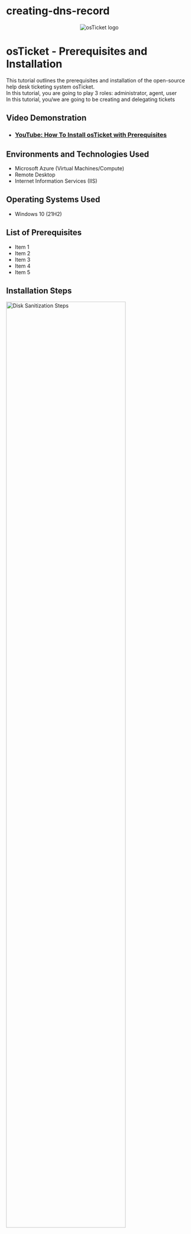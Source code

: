 # creating-dns-record

<p align="center">
<img src="https://i.imgur.com/Clzj7Xs.png" alt="osTicket logo"/>
</p>

<h1>osTicket - Prerequisites and Installation</h1>
This tutorial outlines the prerequisites and installation of the open-source help desk ticketing system osTicket.<br />
In this tutorial, you are going to play 3 roles:  administrator, agent, user <br>
In this tutorial, you/we are going to be creating and delegating tickets <br>

<h2>Video Demonstration</h2>

- ### [YouTube: How To Install osTicket with Prerequisites](https://www.youtube.com)

<h2>Environments and Technologies Used</h2>

- Microsoft Azure (Virtual Machines/Compute)
- Remote Desktop
- Internet Information Services (IIS)

<h2>Operating Systems Used </h2>

- Windows 10</b> (21H2)

<h2>List of Prerequisites</h2>

- Item 1
- Item 2
- Item 3
- Item 4
- Item 5

<h2>Installation Steps</h2>

<p>
<img src="https://i.imgur.com/DJmEXEB.png" height="80%" width="80%" alt="Disk Sanitization Steps"/>
</p>
<p>
<strong> A-Record Exercise </strong><br>
  <em>Basically, log into Client-1 <br>
    ping "mainframe" <br>
    nslookup "mainframe" <br>
    (Both are going to fail because there is no DNS record) <br>
    So, log into DC-1 with your domain admin account (mydomain.com\jane_admin) and create a DNS A-record for "mainframe" <br>
    Have the DNS A-record point to DC-1’s Private IP address <br>
    Log back into Client-1 and ping "mainframe" again. It should work this time. <br></em>
<strong>Simplified Version:</strong><br>
<strong>Log into DC-1 </strong><br>
<strong>Create a DNS A-record for "mainframe"</strong><br>
&nbsp;&nbsp;&nbsp;&nbsp;   - Server Manager > <br>
&nbsp;&nbsp;&nbsp;&nbsp;   - Tools (near top, to the right of the flag > <br>
&nbsp;&nbsp;&nbsp;&nbsp;   - DNS > <br>
&nbsp;&nbsp;&nbsp;&nbsp;   - <em>Insert screenshot here </em><br>
&nbsp;&nbsp;&nbsp;&nbsp;   - Click "DC-1" in the sidebar > <br>
&nbsp;&nbsp;&nbsp;&nbsp;   - Click "Forward Looking Zone" in the sidebar > <br>
&nbsp;&nbsp;&nbsp;&nbsp;   - Click "mydomain.com" in the sidebar > <br>
&nbsp;&nbsp;&nbsp;&nbsp;   - Right click the white space > <br>
&nbsp;&nbsp;&nbsp;&nbsp;   - Click New Host (A) > <br>
&nbsp;&nbsp;&nbsp;&nbsp;   - Type mainframe > <br>
&nbsp;&nbsp;&nbsp;&nbsp;   - Type whatever IP address (public or private?) you want (prof used dc-1's as an example) ><br> 
&nbsp;&nbsp;&nbsp;&nbsp;   - Click Add Host (don't have to click any of the checkboxes above) > <br>
&nbsp;&nbsp;&nbsp;&nbsp;   - Click Done <br>
<strong> Log into Client-1 </strong><br>
<strong> Type "cmd" in search bar > then ping "mainframe" (without quotation marks) </strong><br>


<strong> Local DNS Cache Exercise </strong><br>
<em> What is going on here? <br>
Basically, if you change the mainframe's record address, when you ping it, it will still show the old record address until you flush the DNS cache. <br>
<strong>To see for yourself: </strong>
</em> <br>
&nbsp;&nbsp; - Log in to DC-1 and change mainframe’s record address to 8.8.8.8 <br>
&nbsp;&nbsp; - Go back to Client-1 and ping “mainframe” again. Observe that it still pings the old address <br>
&nbsp;&nbsp; - Observe the local dns cache (ipconfig /displaydns) <br>
<strong>How to flush the DNS cache </strong><br>
&nbsp;&nbsp; - Flush the DNS cache **(ipconfig /flushdns)**. <br>
&nbsp;&nbsp; - Ping “mainframe” again. The new record address should show up <br>

<strong> CNAME Record Exercise </strong><br>
<em> What is going on here? <br>

</em>
Go back to DC-1 and create a CNAME record that points the host “search” to “www.google.com” <br>
<strong>To create a CNAME record</strong><br>
&nbsp;&nbsp; - DNS manager ><br>
&nbsp;&nbsp; - Right click + select New Alias (literally says CNAME) ><br>
&nbsp;&nbsp;&nbsp;&nbsp;   - <em>Insert screenshot here </em><br>
&nbsp;&nbsp; - Literally type search in first box and www.google.com in second box (literally sooooooo easy 😩) ><br>
&nbsp;&nbsp; - Do I need to check box? Nope > <br>
&nbsp;&nbsp; - Click ok <br>
&nbsp;&nbsp;&nbsp;&nbsp;   - <em>Insert screenshot here </em><br>
<strong> Switch to Client-1 </strong><br>
&nbsp;&nbsp; - Ping “search” <br>
&nbsp;&nbsp; - Nslookup “search” <br>
<strong>If you did everything correctly you should see</strong><br>
&nbsp;&nbsp;&nbsp;&nbsp;   - <em>Insert screenshot here </em>
<br>
<strong>NOTE:</strong> if above steps don't work, try flushing the cache first (ipconfig /flushdns) and then ping again. <br>
<br>
<strong> Finish </strong>
</p>
<br />
<p>

</p>
<p>

</p>


<p>
<img src="https://i.imgur.com/DJmEXEB.png" height="80%" width="80%" alt="Disk Sanitization Steps"/>
</p>
<p>
Lorem ipsum dolor sit amet, consectetur adipiscing elit, sed do eiusmod tempor incididunt ut labore et dolore magna aliqua. Ut enim ad minim veniam, quis nostrud exercitation ullamco laboris nisi ut aliquip ex ea commodo consequat. Duis aute irure dolor in reprehenderit in voluptate velit esse cillum dolore eu fugiat nulla pariatur.
</p>
<br />

<p>
<img src="https://i.imgur.com/DJmEXEB.png" height="80%" width="80%" alt="Disk Sanitization Steps"/>
</p>
<p>
Lorem ipsum dolor sit amet, consectetur adipiscing elit, sed do eiusmod tempor incididunt ut labore et dolore magna aliqua. Ut enim ad minim veniam, quis nostrud exercitation ullamco laboris nisi ut aliquip ex ea commodo consequat. Duis aute irure dolor in reprehenderit in voluptate velit esse cillum dolore eu fugiat nulla pariatur.
</p>
<br />
